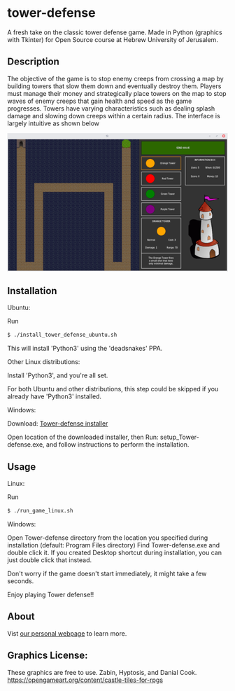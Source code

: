 tower-defense
=============

A fresh take on the classic tower defense game. Made in Python (graphics with Tkinter) for Open Source course at Hebrew University of Jerusalem.


Description
-----

The objective of the game is to stop enemy creeps from crossing a map by building towers that slow them down and eventually destroy them. Players must manage their money and strategically place towers on the map to stop waves of enemy creeps that gain health and speed as the game progresses. Towers have varying characteristics such as dealing splash damage and slowing down creeps within a certain radius. The interface is largely intuitive as shown below

<p align="center">
<img src="/img/interface.png">
</p>

Installation
------------

Ubuntu:

Run
```bash
$ ./install_tower_defense_ubuntu.sh
```
This will install 'Python3' using the 'deadsnakes' PPA.

Other Linux distributions:

Install 'Python3', and you're all set.

For both Ubuntu and other distributions, this step could be skipped if
you already have 'Python3' installed.

Windows:

Download: 
[Tower-defense installer](https://github.com/opensource-ninjas/tower-defense/raw/master/setup_Tower-defense.exe)

Open location of the downloaded installer, then
Run: setup_Tower-defense.exe, and follow instructions to perform the installation.

Usage
-----

Linux:

Run
```bash
$ ./run_game_linux.sh
```

Windows:

Open Tower-defense directory from the location you specified during installation
(default: Program Files directory)
Find Tower-defense.exe and double click it.
If you created Desktop shortcut during installation, you can just double click
that instead.

Don't worry if the game doesn't start immediately, it might take a few seconds.

Enjoy playing Tower defense!!


About
-----

Vist
[our personal webpage](https://github.com/opensource-ninjas/tower-defense)
to learn more.



 Graphics License:
 -----------------
 These graphics are free to use.
 Zabin, Hyptosis, and Danial Cook. https://opengameart.org/content/castle-tiles-for-rpgs

